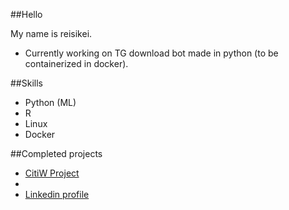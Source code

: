 ##Hello

My name is reisikei.

* Currently working on TG download bot made in python (to be containerized in docker).

##Skills

* Python (ML)
* R
* Linux
* Docker 

##Completed projects

* [CitiW Project](https://reisikei.github.io/CitiW/)
* 
* [Linkedin profile](https://linkedin.com/jesalctag)

